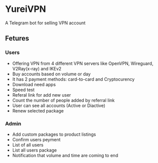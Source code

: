 # YureiVPN
A Telegram bot for selling VPN account

## Fetures
### Users
- Offering VPN from 4 different VPN servers like OpenVPN, Wireguard, V2Ray(x-ray) and IKEv2
- ‌Buy accounts based on volume or day
- It has 2 payment methods: card-to-card and Cryptocurency
- Download need apps
- Speed test
- Referal link for add new user
- Count the number of people added by referral link
- User can see all accounts (Active or Diactive)
- Renew selected package

### Admin
- Add custom packages to product listings
- Confirm users peyment
- List of all users
- List all users package
- Notification that volume and time are coming to end
